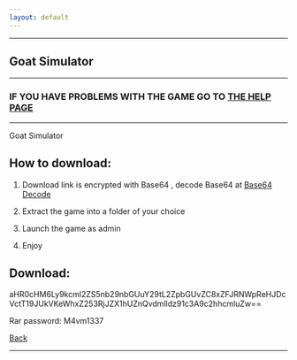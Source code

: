 ```yaml
---
layout: default
---
```


* * *

## Goat Simulator

* * *

### IF YOU HAVE PROBLEMS WITH THE GAME GO TO [THE HELP PAGE](/games/help.md)

* * *

Goat Simulator

## How to download:

1. Download link is encrypted with Base64 , decode Base64 at [Base64 Decode](../b64/base64.html)

2. Extract the game into a folder of your choice

3. Launch the game as admin

4. Enjoy

## Download:

aHR0cHM6Ly9kcml2ZS5nb29nbGUuY29tL2ZpbGUvZC8xZFJRNWpReHJDcVctT19JUkVKeWhxZ253RjJZX1hUZnQvdmlldz91c3A9c2hhcmluZw==

Rar password: M4vm1337

[Back](https://m4vmcvrk.github.io/)

* * *